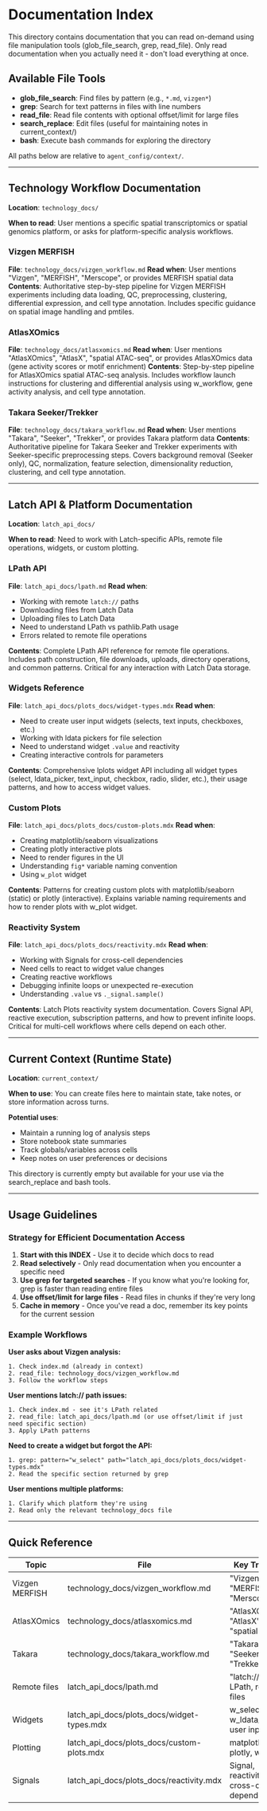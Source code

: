 # Documentation Index

This directory contains documentation that you can read on-demand using file manipulation tools (glob_file_search, grep, read_file). Only read documentation when you actually need it - don't load everything at once.

## Available File Tools

- **glob_file_search**: Find files by pattern (e.g., `*.md`, `vizgen*`)
- **grep**: Search for text patterns in files with line numbers
- **read_file**: Read file contents with optional offset/limit for large files
- **search_replace**: Edit files (useful for maintaining notes in current_context/)
- **bash**: Execute bash commands for exploring the directory

All paths below are relative to `agent_config/context/`.

---

## Technology Workflow Documentation

**Location**: `technology_docs/`

**When to read**: User mentions a specific spatial transcriptomics or spatial genomics platform, or asks for platform-specific analysis workflows.

### Vizgen MERFISH
**File**: `technology_docs/vizgen_workflow.md`
**Read when**: User mentions "Vizgen", "MERFISH", "Merscope", or provides MERFISH spatial data
**Contents**: Authoritative step-by-step pipeline for Vizgen MERFISH experiments including data loading, QC, preprocessing, clustering, differential expression, and cell type annotation. Includes specific guidance on spatial image handling and pmtiles.

### AtlasXOmics
**File**: `technology_docs/atlasxomics.md`
**Read when**: User mentions "AtlasXOmics", "AtlasX", "spatial ATAC-seq", or provides AtlasXOmics data (gene activity scores or motif enrichment)
**Contents**: Step-by-step pipeline for AtlasXOmics spatial ATAC-seq analysis. Includes workflow launch instructions for clustering and differential analysis using w_workflow, gene activity analysis, and cell type annotation.

### Takara Seeker/Trekker
**File**: `technology_docs/takara_workflow.md`
**Read when**: User mentions "Takara", "Seeker", "Trekker", or provides Takara platform data
**Contents**: Authoritative pipeline for Takara Seeker and Trekker experiments with Seeker-specific preprocessing steps. Covers background removal (Seeker only), QC, normalization, feature selection, dimensionality reduction, clustering, and cell type annotation.

---

## Latch API & Platform Documentation

**Location**: `latch_api_docs/`

**When to read**: Need to work with Latch-specific APIs, remote file operations, widgets, or custom plotting.

### LPath API
**File**: `latch_api_docs/lpath.md`
**Read when**: 
- Working with remote `latch://` paths
- Downloading files from Latch Data
- Uploading files to Latch Data
- Need to understand LPath vs pathlib.Path usage
- Errors related to remote file operations

**Contents**: Complete LPath API reference for remote file operations. Includes path construction, file downloads, uploads, directory operations, and common patterns. Critical for any interaction with Latch Data storage.

### Widgets Reference
**File**: `latch_api_docs/plots_docs/widget-types.mdx`
**Read when**: 
- Need to create user input widgets (selects, text inputs, checkboxes, etc.)
- Working with ldata pickers for file selection
- Need to understand widget `.value` and reactivity
- Creating interactive controls for parameters

**Contents**: Comprehensive lplots widget API including all widget types (select, ldata_picker, text_input, checkbox, radio, slider, etc.), their usage patterns, and how to access widget values.

### Custom Plots
**File**: `latch_api_docs/plots_docs/custom-plots.mdx`
**Read when**: 
- Creating matplotlib/seaborn visualizations
- Creating plotly interactive plots
- Need to render figures in the UI
- Understanding `fig*` variable naming convention
- Using `w_plot` widget

**Contents**: Patterns for creating custom plots with matplotlib/seaborn (static) or plotly (interactive). Explains variable naming requirements and how to render plots with w_plot widget.

### Reactivity System
**File**: `latch_api_docs/plots_docs/reactivity.mdx`
**Read when**: 
- Working with Signals for cross-cell dependencies
- Need cells to react to widget value changes
- Creating reactive workflows
- Debugging infinite loops or unexpected re-execution
- Understanding `.value` vs `._signal.sample()`

**Contents**: Latch Plots reactivity system documentation. Covers Signal API, reactive execution, subscription patterns, and how to prevent infinite loops. Critical for multi-cell workflows where cells depend on each other.

---

## Current Context (Runtime State)

**Location**: `current_context/`

**When to use**: You can create files here to maintain state, take notes, or store information across turns.

**Potential uses**:
- Maintain a running log of analysis steps
- Store notebook state summaries
- Track globals/variables across cells
- Keep notes on user preferences or decisions

This directory is currently empty but available for your use via the search_replace and bash tools.

---

## Usage Guidelines

### Strategy for Efficient Documentation Access

1. **Start with this INDEX** - Use it to decide which docs to read
2. **Read selectively** - Only read documentation when you encounter a specific need
3. **Use grep for targeted searches** - If you know what you're looking for, grep is faster than reading entire files
4. **Use offset/limit for large files** - Read files in chunks if they're very long
5. **Cache in memory** - Once you've read a doc, remember its key points for the current session

### Example Workflows

**User asks about Vizgen analysis:**
```
1. Check index.md (already in context)
2. read_file: technology_docs/vizgen_workflow.md
3. Follow the workflow steps
```

**User mentions latch:// path issues:**
```
1. Check index.md - see it's LPath related
2. read_file: latch_api_docs/lpath.md (or use offset/limit if just need specific section)
3. Apply LPath patterns
```

**Need to create a widget but forgot the API:**
```
1. grep: pattern="w_select" path="latch_api_docs/plots_docs/widget-types.mdx"
2. Read the specific section returned by grep
```

**User mentions multiple platforms:**
```
1. Clarify which platform they're using
2. Read only the relevant technology_docs file
```

---

## Quick Reference

| Topic | File | Key Triggers |
|-------|------|--------------|
| Vizgen MERFISH | technology_docs/vizgen_workflow.md | "Vizgen", "MERFISH", "Merscope" |
| AtlasXOmics | technology_docs/atlasxomics.md | "AtlasXOmics", "AtlasX", "spatial ATAC" |
| Takara | technology_docs/takara_workflow.md | "Takara", "Seeker", "Trekker" |
| Remote files | latch_api_docs/lpath.md | "latch://", LPath, remote files |
| Widgets | latch_api_docs/plots_docs/widget-types.mdx | w_select, w_ldata_picker, user input |
| Plotting | latch_api_docs/plots_docs/custom-plots.mdx | matplotlib, plotly, w_plot |
| Signals | latch_api_docs/plots_docs/reactivity.mdx | Signal, reactivity, cross-cell dependencies |



